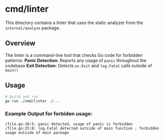 # cmd/linter

This directory contains a linter that uses the static analyzer from the `internal/analyze` package.

## Overview

The linter is a command-line tool that checks Go code for forbidden patterns:
**Panic Detection**: Reports any usage of `panic` throughout the codebase
**Exit Detection**: Detects `os.Exit` and `log.Fatal` calls outside of `main()`

## Usage

```bash
# Build and run
go run ./cmd/linter ./...
```

### Example Output for forbiden usage:

```
/file.go:10:5: panic detected, usage of panic is forbidden
/file.go:25:8: log.Fatal detected outside of main function ; forbidden usage outside of main package
```

